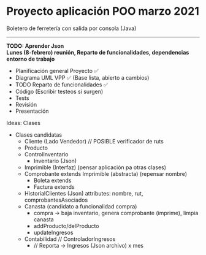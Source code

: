 # Proyecto aplicación POO marzo 2021  

Boletero de ferretería con salida por consola (Java)  

---

**TODO: Aprender Json**  
**Lunes (8-febrero) reunión, Reparto de funcionalidades, dependencias entorno de trabajo**

- Planificación general Proyecto ✅
- Diagrama UML VPP ✅ (Base lista, abierto a cambios)
- TODO Reparto de funcionalidades ✅
- Código (Escribir testeos si surgen)
- Tests
- Revisión
- Presentación

Ideas: Clases
- Clases candidatas
    - Cliente (Lado Vendedor)
     // POSIBLE verificador de ruts
    - Producto
    - ControlInventario 
        - Inventario (Json)
    - Imprimible (Interfaz) (pensar aplicación pa otras clases)
    - Comprobante extends Imprimible (abstracta) (repensar nombre)
        - Boleta extends
        - Factura extends
    - HistorialClientes (Json) attributes: nombre, rut, comprobantesAsociados
    - Canasta (candidato a funcionalidad compra)
        - compra -> baja inventario, genera comprobante (imprime), limpia canasta
        - addProducto/delProducto
        - updateIngresos
    - Contabilidad // ControladorIngresos
        - // Reporta -> Ingresos (Json archivo) x mes


